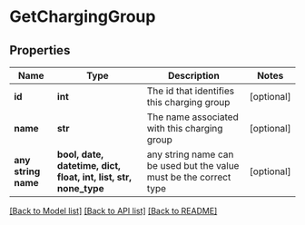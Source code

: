 # GetChargingGroup


## Properties
Name | Type | Description | Notes
------------ | ------------- | ------------- | -------------
**id** | **int** | The id that identifies this charging group | [optional] 
**name** | **str** | The name associated with this charging group | [optional] 
**any string name** | **bool, date, datetime, dict, float, int, list, str, none_type** | any string name can be used but the value must be the correct type | [optional]

[[Back to Model list]](../README.md#documentation-for-models) [[Back to API list]](../README.md#documentation-for-api-endpoints) [[Back to README]](../README.md)


